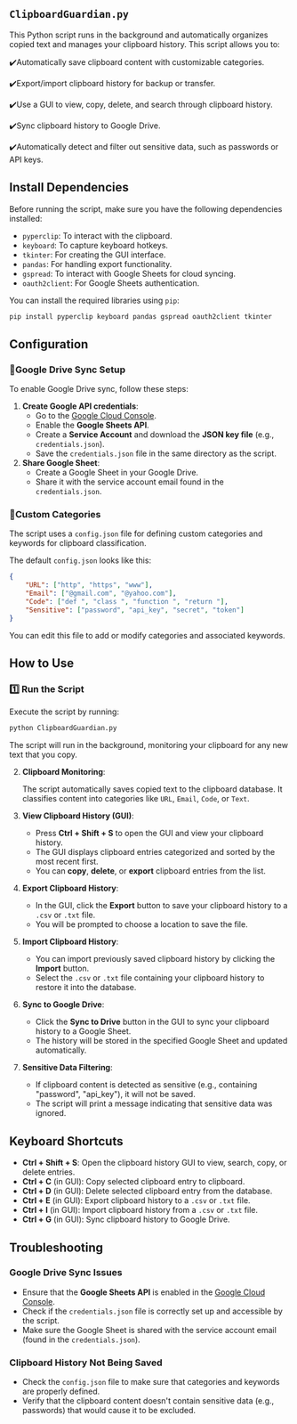 ## `ClipboardGuardian.py`
This Python script runs in the background and automatically organizes copied text and manages your clipboard history. This script allows you to:

✔️Automatically save clipboard content with customizable categories.

✔️Export/import clipboard history for backup or transfer.

✔️Use a GUI to view, copy, delete, and search through clipboard history.

✔️Sync clipboard history to Google Drive.

✔️Automatically detect and filter out  sensitive data, such as passwords or API keys.

## Install Dependencies
Before running the script, make sure you have the following dependencies installed:
- `pyperclip`: To interact with the clipboard.
- `keyboard`: To capture keyboard hotkeys.
- `tkinter`: For creating the GUI interface.
- `pandas`: For handling export functionality.
- `gspread`: To interact with Google Sheets for cloud syncing.
- `oauth2client`: For Google Sheets authentication.

You can install the required libraries using `pip`:
```bash
pip install pyperclip keyboard pandas gspread oauth2client tkinter
```

## Configuration
### 🔹️Google Drive Sync Setup
To enable Google Drive sync, follow these steps:
1. **Create Google API credentials**:
    - Go to the [Google Cloud Console](https://console.cloud.google.com/).
    - Enable the **Google Sheets API**.
    - Create a **Service Account** and download the **JSON key file** (e.g., `credentials.json`).
    - Save the `credentials.json` file in the same directory as the script.
2. **Share Google Sheet**:
    - Create a Google Sheet in your Google Drive.
    - Share it with the service account email found in the `credentials.json`.

### 🔹️Custom Categories
The script uses a `config.json` file for defining custom categories and keywords for clipboard classification.

The default `config.json` looks like this:
```json
{
    "URL": ["http", "https", "www"],
    "Email": ["@gmail.com", "@yahoo.com"],
    "Code": ["def ", "class ", "function ", "return "],
    "Sensitive": ["password", "api_key", "secret", "token"]
}
```
You can edit this file to add or modify categories and associated keywords.

## How to Use
### 1️⃣ Run the Script   
Execute the script by running:
```bash
python ClipboardGuardian.py
```
The script will run in the background, monitoring your clipboard for any new text that you copy.
    
2. **Clipboard Monitoring**:
    
    The script automatically saves copied text to the clipboard database. It classifies content into categories like `URL`, `Email`, `Code`, or `Text`.
    
3. **View Clipboard History (GUI)**:
    - Press **Ctrl + Shift + S** to open the GUI and view your clipboard history.
    - The GUI displays clipboard entries categorized and sorted by the most recent first.
    - You can **copy**, **delete**, or **export** clipboard entries from the list.
4. **Export Clipboard History**:
    - In the GUI, click the **Export** button to save your clipboard history to a `.csv` or `.txt` file.
    - You will be prompted to choose a location to save the file.
5. **Import Clipboard History**:
    - You can import previously saved clipboard history by clicking the **Import** button.
    - Select the `.csv` or `.txt` file containing your clipboard history to restore it into the database.
6. **Sync to Google Drive**:
    - Click the **Sync to Drive** button in the GUI to sync your clipboard history to a Google Sheet.
    - The history will be stored in the specified Google Sheet and updated automatically.
7. **Sensitive Data Filtering**:
    - If clipboard content is detected as sensitive (e.g., containing "password", "api_key"), it will not be saved.
    - The script will print a message indicating that sensitive data was ignored.

## Keyboard Shortcuts

- **Ctrl + Shift + S**: Open the clipboard history GUI to view, search, copy, or delete entries.
- **Ctrl + C** (in GUI): Copy selected clipboard entry to clipboard.
- **Ctrl + D** (in GUI): Delete selected clipboard entry from the database.
- **Ctrl + E** (in GUI): Export clipboard history to a `.csv` or `.txt` file.
- **Ctrl + I** (in GUI): Import clipboard history from a `.csv` or `.txt` file.
- **Ctrl + G** (in GUI): Sync clipboard history to Google Drive.

## Troubleshooting
### Google Drive Sync Issues
- Ensure that the **Google Sheets API** is enabled in the [Google Cloud Console](https://console.cloud.google.com/).
- Check if the `credentials.json` file is correctly set up and accessible by the script.
- Make sure the Google Sheet is shared with the service account email (found in the `credentials.json`).

### Clipboard History Not Being Saved
- Check the `config.json` file to make sure that categories and keywords are properly defined.
- Verify that the clipboard content doesn't contain sensitive data (e.g., passwords) that would cause it to be excluded.
